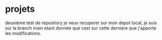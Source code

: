 # projets
deuxième test de repository
je veux recuperer sur mon depot local, je suis sur la branch main etant donnée que cest sur cette derniere que j'apporte les modifications.
